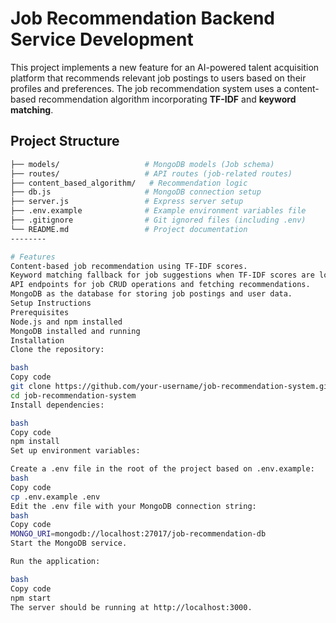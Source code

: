 # Job Recommendation Backend Service Development

This project implements a new feature for an AI-powered talent acquisition platform that recommends relevant job postings to users based on their profiles and preferences. The job recommendation system uses a content-based recommendation algorithm incorporating **TF-IDF** and **keyword matching**.

## Project Structure

```bash
├── models/                   # MongoDB models (Job schema)
├── routes/                   # API routes (job-related routes)
├── content_based_algorithm/   # Recommendation logic
├── db.js                     # MongoDB connection setup
├── server.js                 # Express server setup
├── .env.example              # Example environment variables file
├── .gitignore                # Git ignored files (including .env)
└── README.md                 # Project documentation 
--------

# Features
Content-based job recommendation using TF-IDF scores.
Keyword matching fallback for job suggestions when TF-IDF scores are low.
API endpoints for job CRUD operations and fetching recommendations.
MongoDB as the database for storing job postings and user data.
Setup Instructions
Prerequisites
Node.js and npm installed
MongoDB installed and running
Installation
Clone the repository:

bash
Copy code
git clone https://github.com/your-username/job-recommendation-system.git 
cd job-recommendation-system
Install dependencies:

bash
Copy code
npm install
Set up environment variables:

Create a .env file in the root of the project based on .env.example:
bash
Copy code
cp .env.example .env
Edit the .env file with your MongoDB connection string:
bash
Copy code
MONGO_URI=mongodb://localhost:27017/job-recommendation-db
Start the MongoDB service.

Run the application:

bash
Copy code
npm start
The server should be running at http://localhost:3000.
